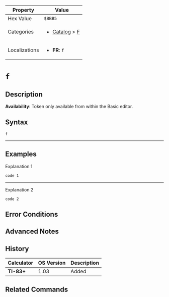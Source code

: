 | Property      | Value |
|---------------|-------|
| Hex Value     | `$BBB5`|
| Categories    | <ul><li>[Catalog](../categories/Catalog.md) > [F](../categories/Catalog.md#F)</li></ul> |
| Localizations | <ul><li><b>FR</b>: `f`</li></ul> |

# `f`

## Description



<b>Availability</b>: Token only available from within the Basic editor.

## Syntax
`f`

<hr>

## Examples

Explanation 1
```ti-basic
code 1
```
---
Explanation 2
```ti-basic
code 2
```

## Error Conditions


## Advanced Notes


## History
| Calculator | OS Version | Description |
|------------|------------|-------------|
| <b>TI-83+</b> | 1.03 | Added

## Related Commands

    